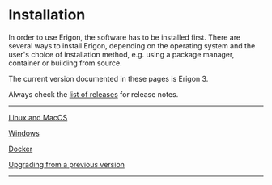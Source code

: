 # Installation

In order to use Erigon, the software has to be installed first. There are several ways to install Erigon, depending on the operating system and the user's choice of installation method, e.g. using a package manager, container or building from source.

The current version documented in these pages is Erigon 3. 

<div class="warning">

Always check the [list of releases](https://github.com/erigontech/erigon/releases) for release notes.

</div>

_____________________________

[Linux and MacOS](/installation/linux.md)

[Windows](/installation/windows.md)

[Docker](/installation/docker.md)

[Upgrading from a previous version](/installation/upgrading.md)

___________________________



